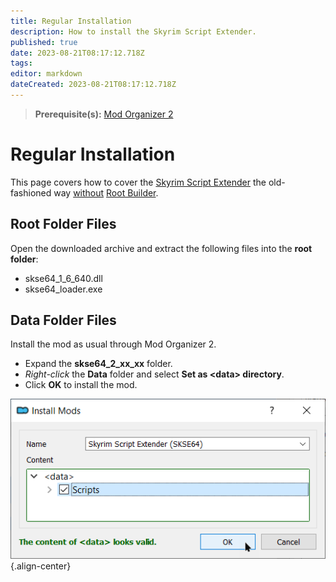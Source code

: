 ```yaml
---
title: Regular Installation
description: How to install the Skyrim Script Extender.
published: true
date: 2023-08-21T08:17:12.718Z
tags: 
editor: markdown
dateCreated: 2023-08-21T08:17:12.718Z
---
```


> **Prerequisite(s):** [Mod Organizer 2](/mo2)

# Regular Installation

This page covers how to cover the [Skyrim Script Extender](/mods/skse) the old-fashioned way <u>without</u> [Root Builder](/mo2/root-builder).

## Root Folder Files

Open the downloaded archive and extract the following files into the **root folder**:

- skse64_1_6_640.dll
- skse64_loader.exe

## Data Folder Files

Install the mod as usual through Mod Organizer 2.

- Expand the **skse64_2_xx_xx** folder.
- *Right-click* the **Data** folder and select **Set as \<data> directory**.
- Click **OK** to install the mod.

![skse-through-mo2.png](/mods/skse-through-mo2.png){.align-center}